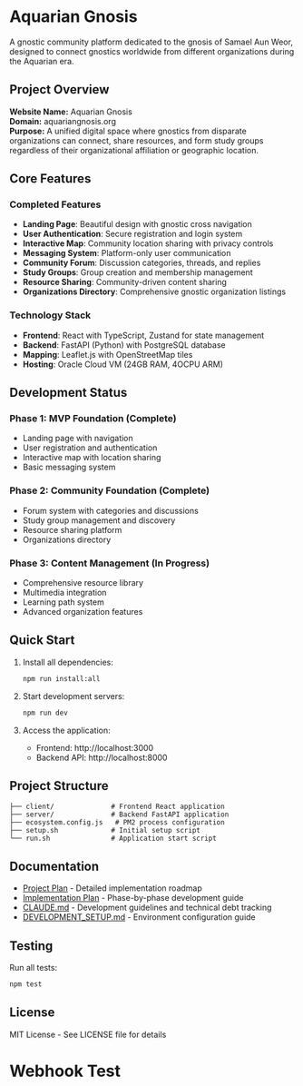 # Aquarian Gnosis

A gnostic community platform dedicated to the gnosis of Samael Aun Weor, designed to connect gnostics worldwide from different organizations during the Aquarian era.

## Project Overview

**Website Name:** Aquarian Gnosis  
**Domain:** aquariangnosis.org  
**Purpose:** A unified digital space where gnostics from disparate organizations can connect, share resources, and form study groups regardless of their organizational affiliation or geographic location.

## Core Features

### Completed Features
- **Landing Page**: Beautiful design with gnostic cross navigation
- **User Authentication**: Secure registration and login system
- **Interactive Map**: Community location sharing with privacy controls
- **Messaging System**: Platform-only user communication
- **Community Forum**: Discussion categories, threads, and replies
- **Study Groups**: Group creation and membership management
- **Resource Sharing**: Community-driven content sharing
- **Organizations Directory**: Comprehensive gnostic organization listings

### Technology Stack
- **Frontend**: React with TypeScript, Zustand for state management
- **Backend**: FastAPI (Python) with PostgreSQL database
- **Mapping**: Leaflet.js with OpenStreetMap tiles
- **Hosting**: Oracle Cloud VM (24GB RAM, 4OCPU ARM)

## Development Status

### Phase 1: MVP Foundation (Complete)
- Landing page with navigation
- User registration and authentication
- Interactive map with location sharing
- Basic messaging system

### Phase 2: Community Foundation (Complete)
- Forum system with categories and discussions
- Study group management and discovery
- Resource sharing platform
- Organizations directory

### Phase 3: Content Management (In Progress)
- Comprehensive resource library
- Multimedia integration
- Learning path system
- Advanced organization features

## Quick Start

1. Install all dependencies:
   ```bash
   npm run install:all
   ```

2. Start development servers:
   ```bash
   npm run dev
   ```

3. Access the application:
   - Frontend: http://localhost:3000
   - Backend API: http://localhost:8000

## Project Structure

```
├── client/              # Frontend React application
├── server/              # Backend FastAPI application
├── ecosystem.config.js   # PM2 process configuration
├── setup.sh             # Initial setup script
└── run.sh               # Application start script
```

## Documentation

- [Project Plan](PROJECT_PLAN.md) - Detailed implementation roadmap
- [Implementation Plan](IMPLEMENTATION_PLAN.md) - Phase-by-phase development guide
- [CLAUDE.md](CLAUDE.md) - Development guidelines and technical debt tracking
- [DEVELOPMENT_SETUP.md](DEVELOPMENT_SETUP.md) - Environment configuration guide

## Testing

Run all tests:
```bash
npm test
```

## License

MIT License - See LICENSE file for details
# Webhook Test
